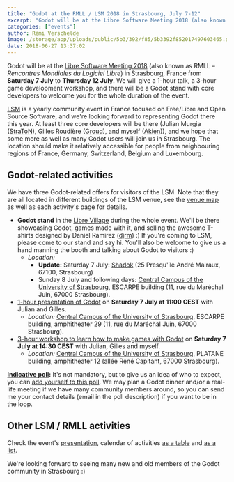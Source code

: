 ```yaml
---
title: "Godot at the RMLL / LSM 2018 in Strasbourg, July 7-12"
excerpt: "Godot will be at the Libre Software Meeting 2018 (also known as RMLL – Rencontres Mondiales du Logiciel Libre) in Strasbourg, France from Saturday 7 July to Thursday 12 July. We will give a 1-hour talk, a 3-hour workshop and will have a Godot booth for the whole duration of the event."
categories: ["events"]
author: Rémi Verschelde
image: /storage/app/uploads/public/5b3/392/f85/5b3392f852017497603465.png
date: 2018-06-27 13:37:02
---
```


Godot will be at the [Libre Software Meeting 2018](https://2018.rmll.info/en) (also known as RMLL – *Rencontres Mondiales du Logiciel Libre*) in Strasbourg, France from **Saturday 7 July** to **Thursday 12 July**. We will give a 1-hour talk, a 3-hour game development workshop, and there will be a Godot stand with core developers to welcome you for the whole duration of the event.

[LSM](https://2018.rmll.info/en) is a yearly community event in France focused on Free/Libre and Open Source Software, and we're looking forward to representing Godot there this year. At least three core developers will be there (Julian Murgia ([StraToN](https://github.com/StraToN)), Gilles Roudière ([Groud](https://github.com/Groud)), and myself ([Akien](https://github.com/akien-mga))), and we hope that some more as well as many Godot users will join us in Strasbourg. The location should make it relatively accessible for people from neighbouring regions of France, Germany, Switzerland, Belgium and Luxembourg.

## Godot-related activities

We have three Godot-related offers for visitors of the LSM. Note that they are all located in different buildings of the LSM venue, see the [venue map](https://2018.rmll.info/en/info/map) as well as each activity's page for details.

- **Godot stand** in the [Libre Village](https://2018.rmll.info/en/program/calendar/list#saturday-village) during the whole event. We'll be there showcasing Godot, games made with it, and selling the awesome T-shirts designed by Daniel Ramirez ([djrm](https://github.com/djrm)) :) If you're coming to LSM, please come to our stand and say hi. You'll also be welcome to give us a hand manning the booth and talking about Godot to visitors :)
  * *Location:*
     - **Update:** Saturday 7 July: [Shadok](https://www.shadok.strasbourg.eu/) (25 Presqu'île André Malraux, 67100, Strasbourg)
     - Sunday 8 July and following days: [Central Campus of the University of Strasbourg](https://2018.rmll.info/en/info/access), ESCARPE building (11, rue du Maréchal Juin, 67000 Strasbourg).
- [1-hour presentation of Godot](https://2018.rmll.info/en/program/calendar/list#saturday-track16-0) on **Saturday 7 July at 11:00 CEST** with Julian and Gilles.
  * *Location:* [Central Campus of the University of Strasbourg](https://2018.rmll.info/en/info/access), ESCARPE building, amphitheater 29 (11, rue du Maréchal Juin, 67000 Strasbourg).
- [3-hour workshop to learn how to make games with Godot](https://2018.rmll.info/en/program/calendar/list#saturday-track16-2) on **Saturday 7 July at 14:30 CEST** with Julian, Gilles and myself.
  * *Location:* [Central Campus of the University of Strasbourg](https://2018.rmll.info/en/info/access), PLATANE building, amphitheater 12 (allée René Capitant, 67000 Strasbourg).

**[Indicative poll](https://framadate.org/godot-rmll-2018):** It's not mandatory, but to give us an idea of who to expect, you can [add yourself to this poll](https://framadate.org/godot-rmll-2018). We may plan a Godot dinner and/or a real-life meeting if we have many community members around, so you can send me your contact details (email in the poll description) if you want to be in the loop.

## Other LSM / RMLL activities

Check the event's [presentation](https://2018.rmll.info/en/program/presentation), calendar of activities [as a table](https://2018.rmll.info/en/program/calendar/table) and [as a list](https://2018.rmll.info/en/program/calendar/list).

We're looking forward to seeing many new and old members of the Godot community in Strasbourg :)

